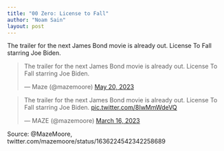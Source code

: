 ```yaml
---
title: "00 Zero: License to Fall"
author: "Noam Sain"
layout: post
---
```


The trailer for the next James Bond movie is already out. License To Fall starring Joe Biden.

<blockquote class="twitter-tweet"><p lang="en" dir="ltr">The trailer for the next James Bond movie is already out. License To Fall starring Joe Biden.</p>&mdash; Maze (@mazemoore) <a href="https://twitter.com/mazemoore/status/1636224542342258689?ref_src=twsrc%5Etfw">May 20, 2023</a></blockquote> <script async src="https://platform.twitter.com/widgets.js" charset="utf-8"></script>

<blockquote class="twitter-tweet"><p lang="en" dir="ltr">The trailer for the next James Bond movie is already out. License To Fall starring Joe Biden. <a href="https://t.co/8IwMmWdeVQ">pic.twitter.com/8IwMmWdeVQ</a></p>&mdash; MAZE (@mazemoore) <a href="https://twitter.com/mazemoore/status/1636224542342258689?ref_src=twsrc%5Etfw">March 16, 2023</a></blockquote> <script async src="https://platform.twitter.com/widgets.js" charset="utf-8"></script>

Source: @MazeMoore, twitter.com/mazemoore/status/1636224542342258689
